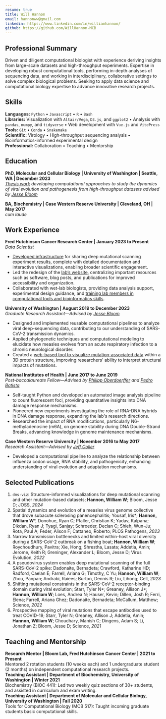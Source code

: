 ```yaml
---
resume: true
title: Will Hannon
email: hannonww@gmail.com
linkedin: https://www.linkedin.com/in/williamhannon/
github: https://github.com/WillHannon-MCB
---
```


## Professional Summary

Driven and diligent computational biologist with experience deriving insights from large-scale datasets and high-throughput experiments. Expertise in developing robust computational tools, performing in-depth analyses of sequencing data, and working in interdisciplinary, collaborative settings to solve complex biological problems. Seeking to apply data science and computational biology expertise to advance innovative research projects.

## Skills

**Languages:** `Python` • `Javascript` • `R` • `Bash`  
**Libraries:** Visualization with `Altair/Vega`, `D3.js`, and `ggplot2` • Analysis with `pandas`, `numpy`, and `tidyverse` • Web development with `Vue.js` and `VitePress`  
**Tools:** `Git` • `Conda` • `Snakemake`  
**Scientific:** Virology • High-throughput sequencing analysis • Bioinformatics-informed experimental design  
**Professional:** Collaboration • Teaching • Mentorship  

## Education

**PhD, Molecular and Cellular Biology | University of Washington | Seattle, WA | December 2023**  
*[Thesis work](https://github.com/WillHannon-MCB/Thesis) developing computational approaches to study the dynamics of viral evolution and pathogenesis from high-throughput datasets advised by [Jesse Bloom](https://www.fredhutch.org/en/faculty-lab-directory/bloom-jesse.html)*

**BA, Biochemistry | Case Western Reserve University | Cleveland, OH | May 2017**  
*cum laude*

## Work Experience

**Fred Hutchinson Cancer Research Center | January 2023 to Present**  
*Data Scientist*  

- [Developed infrastructure](https://dms-vep.org/) for sharing deep mutational scanning experiment results, complete with detailed documentation and interactive visualizations, enabling broader scientific engagement.
- Led the redesign of the [lab’s website](https://jbloomlab.org/), centralizing important resources such as software, blog posts, and publications for improved accessibility and organization.
- Collaborated with wet-lab biologists, providing data analysis support, experimental design guidance, and [training lab members in computational tools and bioinformatics skills](https://jbloomlab.github.io/bench-to-byte/).

**University of Washington | August 2019 to December 2023**  
*Graduate Research Assistant––Advised by [Jesse Bloom](https://www.fredhutch.org/en/faculty-lab-directory/bloom-jesse.html)*

- Designed and implemented reusable computational pipelines to analyze viral deep-sequencing data, contributing to our understanding of SARS-CoV-2 transmission dynamics.
- Applied phylogenetic techniques and computational modeling to elucidate how measles evolves from an acute respiratory infection to a chronic neurological disorder.
- Created a [web-based tool to visualize mutation-associated data](https://dms-viz.github.io/v0/) within a 3D protein structure, improving researchers' ability to interpret structural impacts of mutations.

**National Institutes of Health | June 2017 to June 2019**  
*Post-baccalaureate Fellow––Advised by [Philipp Oberdoerffer](https://profiles.hopkinsmedicine.org/provider/philipp-oberdoerffer/2777574) and [Pedro Batista](https://ccr.cancer.gov/staff-directory/pedro-j-batista)*

- Self-taught Python and developed an automated image analysis pipeline to count fluorescent foci, providing quantitative insights into DNA damage response mechanisms.
- Pioneered new experiments investigating the role of RNA-DNA hybrids in DNA damage response, expanding the lab's research directions.
- Researched the impact of RNA modifications, particularly N6-methyladenosine (m6A), on genome stability during DNA Double-Strand Breaks, advancing knowledge in genome maintenance mechanisms.

**Case Western Reserve University | November 2016 to May 2017**  
*Research Assistant––Advised by [Jeff Coller](https://profiles.hopkinsmedicine.org/provider/jeff-coller/2777263)*

- Developed a computational pipeline to analyze the relationship between influenza codon usage, RNA stability, and pathogenicity, enhancing understanding of viral evolution and adaptation mechanisms.

## Selected Publications

1. `dms-viz`: Structure-informed visualizations for deep mutational scanning and other mutation-based datasets; **Hannon, William W**; Bloom, Jesse D; JOSS, *2024*  
2. Spatial dynamics and evolution of a measles virus genome collective that drove subacute sclerosing panencephalitis; Yousaf, Iris*; **Hannon, William W**\*, Donohue, Ryan C; Pfaller, Christian K; Yadav, Kalpana; Dikdan, Ryan J; Tyagi, Sanjay; Schroeder, Declan C; Shieh, Wun-Ju; Rota, Paul A; Feder, Alison F; Cattaneo, Roberto; PLOS Pathogens, *2023*  
3. Narrow transmission bottlenecks and limited within-host viral diversity during a SARS-CoV-2 outbreak on a fishing boat; **Hannon, William W**; Roychoudhury, Pavitra; Xie, Hong; Shrestha, Lasata; Addetia, Amin; Jerome, Keith R; Greninger, Alexander L; Bloom, Jesse D; Virus Evolution, *2022*  
4. A pseudovirus system enables deep mutational scanning of the full SARS-CoV-2 spike: Dadonaite, Bernadeta; Crawford, Katharine HD; Radford, Caelan E; Farrell, Ariana G; Timothy, C Yu; **Hannon, William W**; Zhou, Panpan; Andrabi, Raiees; Burton, Dennis R; Liu, Lihong; Cell, *2023*  
5. Shifting mutational constraints in the SARS-CoV-2 receptor-binding domain during viral evolution; Starr, Tyler N\*; Greaney, Allison J\*; **Hannon, William W**; Loes, Andrea N; Hauser, Kevin; Dillen, Josh R; Ferri, Elena; Farrell, Ariana Ghez; Dadonaite, Bernadeta; McCallum, Matthew;  Science, *2022*  
6. Prospective mapping of viral mutations that escape antibodies used to treat COVID-19; Starr, Tyler N; Greaney, Allison J; Addetia, Amin; **Hannon, William W**; Choudhary, Manish C; Dingens, Adam S; Li, Jonathan Z; Bloom, Jesse D; Science, *2021*  

## Teaching and Mentorship

**Research Mentor | Bloom Lab, Fred Hutchinson Cancer Center | 2021 to Present**  
Mentored 2 rotation students (10 weeks each) and 1 undergraduate student (2 months) on independent computational research projects.  
**Teaching Assistant | Department of Biochemistry, University of Washington | Winter 2021**  
Biochemistry (BIOC 441): Led two weekly quiz sections of 30+ students, and assisted in curriculum and exam writing.  
**Teaching Assistant | Department of Molecular and Cellular Biology, University of Washington | Fall 2020**  
Tools for Computational Biology (MCB 517): Taught incoming graduate students basic computational skills.  
